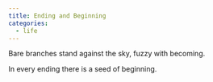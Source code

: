 ```yaml
---
title: Ending and Beginning
categories:
  - life
---
```


Bare branches
stand against the sky,
fuzzy with becoming.

In every ending
there is a seed
of beginning.

